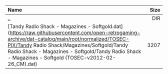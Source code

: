 |Name|Size|
|:---|---:|
|[..](../index.html)|DIR|
|[Tandy Radio Shack - Magazines - Softgold.dat](https://raw.githubusercontent.com/open-retrogaming-archive/dat-catalog/main/root/normalized/TOSEC-PIX/Tandy Radio Shack/Magazines/Softgold/Tandy Radio Shack - Magazines - Softgold/Tandy Radio Shack - Magazines - Softgold (TOSEC-v2012-02-26_CM).dat)|3207|
